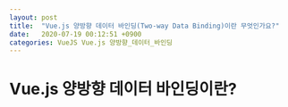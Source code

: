 ```yaml
---
layout: post
title:  "Vue.js 양방향 데이터 바인딩(Two-way Data Binding)이란 무엇인가요?"
date:   2020-07-19 00:12:51 +0900
categories: VueJS Vue.js 양방향_데이터_바인딩
---
```

# Vue.js 양방향 데이터 바인딩이란?

